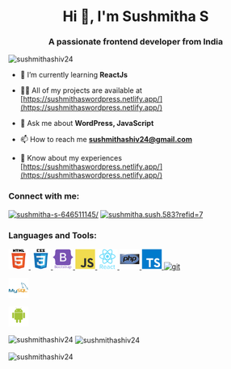<h1 align="center">Hi 👋, I'm Sushmitha S</h1>
<h3 align="center">A passionate frontend developer from India</h3>


<p align="left"> <img src="https://komarev.com/ghpvc/?username=sushmithashiv24&label=Profile%20views&color=0e75b6&style=flat" alt="sushmithashiv24" /> </p>

- 🌱 I’m currently learning **ReactJs**

- 👨‍💻 All of my projects are available at [https://sushmithaswordpress.netlify.app/](https://sushmithaswordpress.netlify.app/)

- 💬 Ask me about **WordPress, JavaScript**

- 📫 How to reach me **sushmithashiv24@gmail.com**

- 📄 Know about my experiences [https://sushmithaswordpress.netlify.app/](https://sushmithaswordpress.netlify.app/)

<h3 align="left">Connect with me:</h3>
<p align="left">
<a href="https://linkedin.com/in/sushmitha-s-646511145/" target="blank"><img align="center" src="https://raw.githubusercontent.com/rahuldkjain/github-profile-readme-generator/master/src/images/icons/Social/linked-in-alt.svg" alt="sushmitha-s-646511145/" height="30" width="40" /></a>
<a href="https://fb.com/sushmitha.sush.583?refid=7" target="blank"><img align="center" src="https://raw.githubusercontent.com/rahuldkjain/github-profile-readme-generator/master/src/images/icons/Social/facebook.svg" alt="sushmitha.sush.583?refid=7" height="30" width="40" /></a>
</p>

<h3 align="left">Languages and Tools:</h3>
<p align="left"> 
<a href="https://www.w3.org/html/" target="_blank" rel="noreferrer"> <img src="https://raw.githubusercontent.com/devicons/devicon/master/icons/html5/html5-original-wordmark.svg" alt="html5" width="40" height="40"/> </a> 
<a href="https://www.w3schools.com/css/" target="_blank" rel="noreferrer"> <img src="https://raw.githubusercontent.com/devicons/devicon/master/icons/css3/css3-original-wordmark.svg" alt="css3" width="40" height="40"/> </a> 
<a href="https://getbootstrap.com" target="_blank" rel="noreferrer"> <img src="https://raw.githubusercontent.com/devicons/devicon/master/icons/bootstrap/bootstrap-plain-wordmark.svg" alt="bootstrap" width="40" height="40"/> </a>
 <a href="https://developer.mozilla.org/en-US/docs/Web/JavaScript" target="_blank" rel="noreferrer"> <img src="https://raw.githubusercontent.com/devicons/devicon/master/icons/javascript/javascript-original.svg" alt="javascript" width="40" height="40"/> </a>
<a href="https://reactjs.org/" target="_blank" rel="noreferrer"> <img src="https://raw.githubusercontent.com/devicons/devicon/master/icons/react/react-original-wordmark.svg" alt="react" width="40" height="40"/> </a>
 <a href="https://www.php.net" target="_blank" rel="noreferrer"> <img src="https://raw.githubusercontent.com/devicons/devicon/master/icons/php/php-original.svg" alt="php" width="40" height="40"/> </a>  
<a href="https://www.typescriptlang.org/" target="_blank" rel="noreferrer"> <img src="https://raw.githubusercontent.com/devicons/devicon/master/icons/typescript/typescript-original.svg" alt="typescript" width="40" height="40"/> </a>
 <a href="https://git-scm.com/" target="_blank" rel="noreferrer"> <img src="https://www.vectorlogo.zone/logos/git-scm/git-scm-icon.svg" alt="git" width="40" height="40"/> </a> 


 <a href="https://www.mysql.com/" target="_blank" rel="noreferrer"> <img src="https://raw.githubusercontent.com/devicons/devicon/master/icons/mysql/mysql-original-wordmark.svg" alt="mysql" width="40" height="40"/> </a>



<a href="https://developer.android.com" target="_blank" rel="noreferrer"> <img src="https://raw.githubusercontent.com/devicons/devicon/master/icons/android/android-original-wordmark.svg" alt="android" width="40" height="40"/> </a> </p>

<p><img align="left" src="https://github-readme-stats.vercel.app/api/top-langs?username=sushmithashiv24&show_icons=true&locale=en&layout=compact" alt="sushmithashiv24" /></p>

<p>&nbsp;<img align="center" src="https://github-readme-stats.vercel.app/api?username=sushmithashiv24&show_icons=true&locale=en" alt="sushmithashiv24" /></p>

<p><img align="center" src="https://github-readme-streak-stats.herokuapp.com/?user=sushmithashiv24&" alt="sushmithashiv24" /></p>
